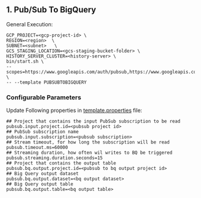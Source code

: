## 1. Pub/Sub To BigQuery

General Execution:

```
GCP_PROJECT=<gcp-project-id> \
REGION=<region>  \
SUBNET=<subnet>   \
GCS_STAGING_LOCATION=<gcs-staging-bucket-folder> \
HISTORY_SERVER_CLUSTER=<history-server> \
bin/start.sh \
--scopes=https://www.googleapis.com/auth/pubsub,https://www.googleapis.com/auth/bigquery \
-- --template PUBSUBTOBIGQUERY
```

### Configurable Parameters
Update Following properties in  [template.properties](../../../../../../../resources/template.properties) file:
```
## Project that contains the input PubSub subscription to be read
pubsub.input.project.id=<pubsub project id>
## PubSub subscription name
pubsub.input.subscription=<pubsub subscription>
## Stream timeout, for how long the subscription will be read
pubsub.timeout.ms=60000
## Streaming duration, how often wil writes to BQ be triggered
pubsub.streaming.duration.seconds=15
## Project that contains the output table
pubsub.bq.output.project.id=<pubsub to bq output project id>
## Big Query output dataset
pubsub.bq.output.dataset=<bq output dataset>
## Big Query output table
pubsub.bq.output.table=<bq output table>
```

